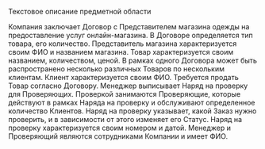 ﻿Текстовое описание предметной области
 
Компания заключает Договор с Представителем магазина одежды на предоставление услуг онлайн-магазина. 
В Договоре определяется тип товара, его количество. 
Представитель магазина характеризуется своим ФИО и названием магазина. 
Товар характеризуется своим названием, количеством, ценой. 
В рамках одного Договора может быть распространено несколько различных Товаров по нескольким клиентам.
Клиент характеризуется своим ФИО.
Требуется продать Товар согласно Договору.
Менеджер выписывает Наряд на проверку для Проверяющих.
Проверкой занимаются Проверяющие, которые действуют в рамках Наряда на проверку и обслуживают определенное количество Клиентов. 
Наряд на проверку указывает, какой Заказ нужно проверить, и в зависимости от этого изменяет его Статус.
Наряд на проверку характеризуется своим номером и датой.
Менеджер и Проверяющий являются сотрудниками Компании и имеет ФИО.
